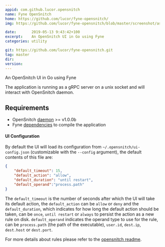 ```yaml
---
appid: com.github.lucor.opensnitch
name: Fyne OpenSnitch
home: https://github.com/lucor/fyne-opensnitch/
img: https://github.com/lucor/fyne-opensnitch/blob/master/screenshot/ask_rule.png?raw=true

date:       2019-05-13 9:43:42+100
excerpt:    An OpenSnitch UI in Go using Fyne
categories: utility

git: https://github.com/lucor/fyne-opensnitch.git
tag: master
dir: 
version: 
---
```


An OpenSnitch UI in Go using Fyne

The application is running as a gRPC server on a unix socket and will interact with OpenSnitch daemon.

## Requirements

- OpenSnitch [daemon](https://github.com/evilsocket/opensnitch#daemon) >= v1.0.0b
- Fyne [dependencies](https://github.com/fyne-io/fyne#prerequisites) to compile the application

#### UI Configuration

By default the UI will load its configuration from `~/.opensnitch/ui-config.json` (customizable with the `--config` argument), the default contents of this file are:

```json
{
    "default_timeout": 15,
    "default_action": "allow",
    "default_duration": "until restart",
    "default_operand":"process.path"
}
```

The `default_timeout` is the number of seconds after which the UI will take its
default action, the `default_action` can be `allow` or `deny` and the
`default_duration`, which indicates for how long the default action should be
taken, can be `once`, `until restart` or `always` to persist the action as a new
rule on disk. `default_operand` indicates the operand type to use for
the rule, can be `process.path` (the path of the executable), `user.id`,
`dest.ip`, `dest.host` or `dest.port`.

For more details about rules please refer to the [opensnitch readme](https://github.com/evilsocket/opensnitch/blob/master/README.md#rules).
 
